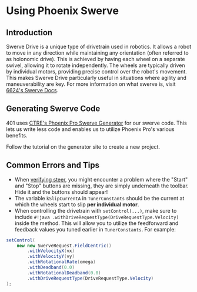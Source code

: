 
# Using Phoenix Swerve

## Introduction

Swerve Drive is a unique type of drivetrain used in robotics. It allows a robot to move in any direction while maintaining any orientation (often referred to as holonomic drive). This is achieved by having each wheel on a separate swivel, allowing it to rotate independently. The wheels are typically driven by individual motors, providing precise control over the robot's movement. This makes Swerve Drive particularly useful in situations where agility and maneuverability are key. For more information on what swerve is, visit [6624's Swerve Docs](https://compendium.readthedocs.io/en/latest/tasks/drivetrains/swerve.html).

## Generating Swerve Code

401 uses [CTRE's Phoenix Pro Swerve Generator](https://pro.docs.ctr-electronics.com/en/latest/docs/tuner/tuner-swerve/index.html) for our swerve code. This lets us write less code and enables us to utilize Phoenix Pro's various benefits.

Follow the tutorial on the generator site to create a new project.

## Common Errors and Tips

- When [verifying steer](https://pro.docs.ctr-electronics.com/en/latest/docs/tuner/tuner-swerve/validating-drivetrain.html#verify-steer), you might encounter a problem where the "Start" and "Stop" buttons are missing, they are simply underneath the toolbar. Hide it and the buttons should appear!
- The variable `kSlipCurrentA` in `TunerConstants` should be the current at which the wheels start to slip **per individual motor**.
- When controlling the drivetrain with `setControl(...)`, make sure to include `#!java .withDriveRequestType(DriveRequestType.Velocity)` inside the method. This will allow you to utilize the feedforward and feedback values you tuned earlier in `TunerConstants`. For example:

```java linenums="1"
setControl(
    new new SwerveRequest.FieldCentric()
        .withVelocityX(vx)
        .withVelocityY(vy)
        .withRotationalRate(omega)
        .withDeadband(0.0)
        .withRotationalDeadband(0.0)
        .withDriveRequestType(DriveRequestType.Velocity)
);
```
